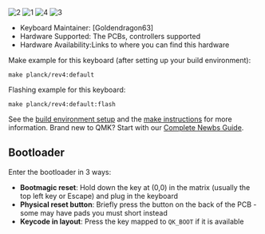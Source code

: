 
![2](https://github.com/user-attachments/assets/397f4123-312a-4918-86d8-e15f2e2eb0df)
![1](https://github.com/user-attachments/assets/3d9dc2cc-cb3d-4ef2-84cd-3cb094d7831a)
![4](https://github.com/user-attachments/assets/a20e0f4f-0ed4-47de-a128-0b52b09b0e4d)
![3](https://github.com/user-attachments/assets/43a69946-521b-4e07-a848-7c58de4a4520)
* Keyboard Maintainer: [Goldendragon63]
* Hardware Supported: The PCBs, controllers supported
* Hardware Availability:Links to where you can find this hardware

Make example for this keyboard (after setting up your build environment):

    make planck/rev4:default

Flashing example for this keyboard:

    make planck/rev4:default:flash

See the [build environment setup](getting_started_build_tools) and the [make instructions](getting_started_make_guide) for more information. Brand new to QMK? Start with our [Complete Newbs Guide](newbs).

## Bootloader

Enter the bootloader in 3 ways:

* **Bootmagic reset**: Hold down the key at (0,0) in the matrix (usually the top left key or Escape) and plug in the keyboard
* **Physical reset button**: Briefly press the button on the back of the PCB - some may have pads you must short instead
* **Keycode in layout**: Press the key mapped to `QK_BOOT` if it is available
